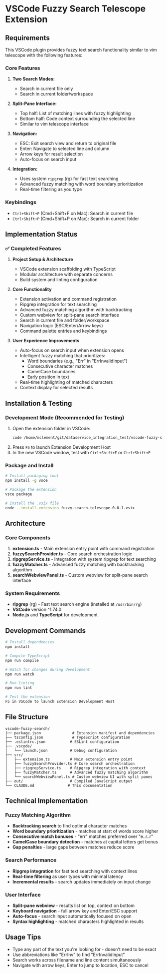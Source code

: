 # VSCode Fuzzy Search Telescope Extension

## Requirements

This VSCode plugin provides fuzzy text search functionality similar to vim telescope with the following features:

### Core Features
1. **Two Search Modes:**
   - Search in current file only
   - Search in current folder/workspace

2. **Split-Pane Interface:**
   - Top half: List of matching lines with fuzzy highlighting
   - Bottom half: Code context surrounding the selected line
   - Similar to vim telescope interface

3. **Navigation:**
   - ESC: Exit search view and return to original file
   - Enter: Navigate to selected line and column
   - Arrow keys for result selection
   - Auto-focus on search input

4. **Integration:**
   - Uses system `ripgrep` (rg) for fast text searching
   - Advanced fuzzy matching with word boundary prioritization
   - Real-time filtering as you type

### Keybindings
- `Ctrl+Shift+F` (Cmd+Shift+F on Mac): Search in current file
- `Ctrl+Shift+P` (Cmd+Shift+P on Mac): Search in current folder

## Implementation Status

### ✅ Completed Features
1. **Project Setup & Architecture**
   - VSCode extension scaffolding with TypeScript
   - Modular architecture with separate concerns
   - Build system and linting configuration

2. **Core Functionality**
   - Extension activation and command registration
   - Ripgrep integration for text searching
   - Advanced fuzzy matching algorithm with backtracking
   - Custom webview for split-pane search interface
   - Search in current file and folder/workspace
   - Navigation logic (ESC/Enter/Arrow keys)
   - Command palette entries and keybindings

3. **User Experience Improvements**
   - Auto-focus on search input when extension opens
   - Intelligent fuzzy matching that prioritizes:
     - Word boundaries (e.g., "Err" in "ErrInvalidInput")
     - Consecutive character matches
     - CamelCase boundaries
     - Early position in text
   - Real-time highlighting of matched characters
   - Context display for selected results

## Installation & Testing

### Development Mode (Recommended for Testing)
1. Open the extension folder in VSCode:
   ```bash
   code /home/mclement/git/dataservice_integration_test/vscode-fuzzy-search
   ```
2. Press `F5` to launch Extension Development Host
3. In the new VSCode window, test with `Ctrl+Shift+F` or `Ctrl+Shift+P`

### Package and Install
```bash
# Install packaging tool
npm install -g vsce

# Package the extension
vsce package

# Install the .vsix file
code --install-extension fuzzy-search-telescope-0.0.1.vsix
```

## Architecture

### Core Components
1. **extension.ts** - Main extension entry point with command registration
2. **fuzzySearchProvider.ts** - Core search orchestration logic
3. **ripgrepService.ts** - Integration with system ripgrep for text searching
4. **fuzzyMatcher.ts** - Advanced fuzzy matching with backtracking algorithm
5. **searchWebviewPanel.ts** - Custom webview for split-pane search interface

### System Requirements
- **ripgrep** (rg) - Fast text search engine (installed at `/usr/bin/rg`)
- **VSCode** version ^1.74.0
- **Node.js** and **TypeScript** for development

## Development Commands

```bash
# Install dependencies
npm install

# Compile TypeScript
npm run compile

# Watch for changes during development  
npm run watch

# Run linting
npm run lint

# Test the extension
F5 in VSCode to launch Extension Development Host
```

## File Structure
```
vscode-fuzzy-search/
├── package.json              # Extension manifest and dependencies
├── tsconfig.json             # TypeScript configuration
├── .eslintrc.json           # ESLint configuration
├── .vscode/
│   └── launch.json          # Debug configuration
├── src/
│   ├── extension.ts         # Main extension entry point
│   ├── fuzzySearchProvider.ts # Core search orchestration
│   ├── ripgrepService.ts    # Ripgrep integration with context
│   ├── fuzzyMatcher.ts      # Advanced fuzzy matching algorithm
│   └── searchWebviewPanel.ts # Custom webview UI with split panes
├── out/                     # Compiled JavaScript output
└── CLAUDE.md               # This documentation
```

## Technical Implementation

### Fuzzy Matching Algorithm
- **Backtracking search** to find optimal character matches
- **Word boundary prioritization** - matches at start of words score higher
- **Consecutive match bonuses** - "err" matches preferred over "e..r..r"
- **CamelCase boundary detection** - matches at capital letters get bonus
- **Gap penalties** - large gaps between matches reduce score

### Search Performance
- **Ripgrep integration** for fast text searching with context lines
- **Real-time filtering** as user types with minimal latency
- **Incremental results** - search updates immediately on input change

### User Interface
- **Split-pane webview** - results list on top, context on bottom
- **Keyboard navigation** - full arrow key and Enter/ESC support
- **Auto-focus** - search input automatically focused on open
- **Syntax highlighting** - matched characters highlighted in results

## Usage Tips

- Type any part of the text you're looking for - doesn't need to be exact
- Use abbreviations like "ErrInv" to find "ErrInvalidInput" 
- Search works across filename and line content simultaneously
- Navigate with arrow keys, Enter to jump to location, ESC to cancel